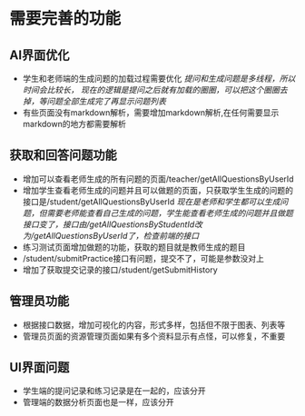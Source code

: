 # 需要完善的功能
## AI界面优化
- 学生和老师端的生成问题的加载过程需要优化
_提问和生成问题是多线程，所以时间会比较长，
现在的逻辑是提问之后就有加载的圈圈，可以把这个圈圈去掉，等问题全部生成完了再显示问题列表_
- 有些页面没有markdown解析，需要增加markdown解析,在任何需要显示markdown的地方都需要解析
## 获取和回答问题功能
- 增加可以查看老师生成的所有问题的页面/teacher/getAllQuestionsByUserId
- 增加学生查看老师生成的问题并且可以做题的页面，只获取学生生成的问题的接口是/student/getAllQuestionsByUserId
_现在是老师和学生都可以生成问题，但需要老师能查看自己生成的问题，学生能查看老师生成的问题并且做题
接口变了，接口由/getAllQuestionsByStudentId改为/getAllQuestionsByUserId了，检查前端的接口_
- 练习测试页面增加做题的功能，获取的题目就是教师生成的题目
- /student/submitPractice接口有问题，提交不了，可能是参数没对上
- 增加了获取提交记录的接口/student/getSubmitHistory
## 管理员功能
- 根据接口数据，增加可视化的内容，形式多样，包括但不限于图表、列表等
- 管理员页面的资源管理页面如果有多个资料显示有点怪，可以修复，不重要
## UI界面问题
- 学生端的提问记录和练习记录是在一起的，应该分开
- 管理端的数据分析页面也是一样，应该分开
